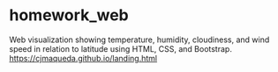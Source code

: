 # homework_web

Web visualization showing temperature, humidity, cloudiness, and wind speed in relation to latitude using HTML, CSS, and Bootstrap.
https://cjmaqueda.github.io/landing.html
